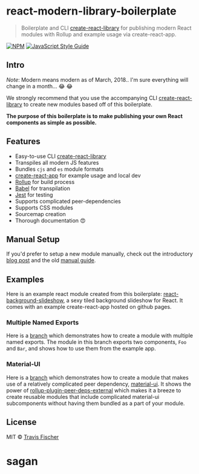 # react-modern-library-boilerplate

> Boilerplate and CLI [create-react-library](https://github.com/transitive-bullshit/create-react-library) for publishing modern React modules with Rollup and example usage via create-react-app.

[![NPM](https://img.shields.io/npm/v/react-modern-library-boilerplate.svg)](https://www.npmjs.com/package/react-modern-library-boilerplate) [![JavaScript Style Guide](https://img.shields.io/badge/code_style-standard-brightgreen.svg)](https://standardjs.com)

## Intro

*Note*: Modern means modern as of March, 2018.. I'm sure everything will change in a month... :joy: :joy:

We strongly recommend that you use the accompanying CLI [create-react-library](https://github.com/transitive-bullshit/create-react-library) to create new modules based off of this boilerplate.

**The purpose of this boilerplate is to make publishing your own React components as simple as possible.**

## Features

- Easy-to-use CLI [create-react-library](https://github.com/transitive-bullshit/create-react-library)
- Transpiles all modern JS features
- Bundles `cjs` and `es` module formats
- [create-react-app](https://github.com/facebookincubator/create-react-app) for example usage and local dev
- [Rollup](https://rollupjs.org/) for build process
- [Babel](https://babeljs.io/) for transpilation
- [Jest](https://facebook.github.io/jest/) for testing
- Supports complicated peer-dependencies
- Supports CSS modules
- Sourcemap creation
- Thorough documentation :heart_eyes:

## Manual Setup

If you'd prefer to setup a new module manually, check out the introductory [blog post](https://hackernoon.com/publishing-baller-react-modules-2b039d84bce7) and the old [manual guide](https://github.com/transitive-bullshit/react-modern-library-boilerplate/blob/master/manual.md).

## Examples

Here is an example react module created from this boilerplate: [react-background-slideshow](https://github.com/transitive-bullshit/react-background-slideshow), a sexy tiled background slideshow for React. It comes with an example create-react-app hosted on github pages.

### Multiple Named Exports

Here is a [branch](https://github.com/transitive-bullshit/react-modern-library-boilerplate/tree/feature/multiple-exports) which demonstrates how to create a module with multiple named exports. The module in this branch exports two components, `Foo` and `Bar`, and shows how to use them from the example app.

### Material-UI

Here is a [branch](https://github.com/transitive-bullshit/react-modern-library-boilerplate/tree/feature/material-ui) which demonstrates how to create a module that makes use of a relatively complicated peer dependency, [material-ui](https://github.com/mui-org/material-ui). It shows the power of [rollup-plugin-peer-deps-external](https://www.npmjs.com/package/rollup-plugin-peer-deps-external) which makes it a breeze to create reusable modules that include complicated material-ui subcomponents without having them bundled as a part of your module.

## License

MIT © [Travis Fischer](https://github.com/transitive-bullshit)
# sagan
